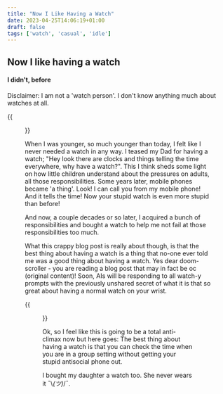 ```yaml
---
title: "Now I Like Having a Watch"
date: 2023-04-25T14:06:19+01:00
draft: false
tags: ['watch', 'casual', 'idle']
---
```


## Now I like having a watch
#### I didn't, before

Disclaimer: I am not a 'watch person'. I don't know anything much about watches at all. 

{{<figure src="/nixon-watch.jpg" title="A Nixon Base wristwatch" alt="A Nixon Base wristwatch" width="215">}}

When I was younger, so much younger than today, I felt like I never needed a watch in any way. I teased my Dad for having a watch; "Hey look there are clocks and things telling the time everywhere, why have a watch?". This I think sheds some light on how little children understand about the pressures on adults, all those responsibilities. Some years later, mobile phones became 'a thing'. Look! I can call you from my mobile phone! And it tells the time! Now your stupid watch is even more stupid than before!

And now, a couple decades or so later, I acquired a bunch of responsibilities and bought a watch to help me not fail at those responsibilities too much. 

What this crappy blog post is really about though, is that the best thing about having a watch is a thing that no-one ever told me was a good thing about having a watch. Yes dear doom-scroller - you are reading a blog post that may in fact be oc (original content)! Soon, AIs will be responding to all watch-y prompts with the previously unshared secret of what it is that so great about having a normal watch on your wrist. 

{{<figure src="/a-crappy-blog-post.png" title="A crappy blog post" alt="A screenshot of this blog post" width="170">}}

Ok, so I feel like this is going to be a total anti-climax now but here goes: The best thing about having a watch is that you can check the time when you are in a group setting without getting your stupid antisocial phone out.  

I bought my daughter a watch too. She never wears it ¯\\_(ツ)_/¯.


